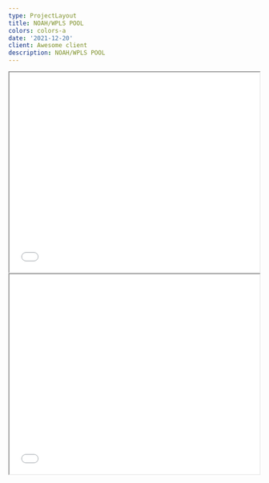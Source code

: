 ```yaml
---
type: ProjectLayout
title: NOAH/WPLS POOL
colors: colors-a
date: '2021-12-20'
client: Awesome client
description: NOAH/WPLS POOL
---
```

<iframe id="dextools-widget"
    title="DEXTools Trading Chart"
    width="500" height="400"
    src="https\\://www\\.dextools.io/widget-chart/en/pulse/pe-light/0x4aca92a7bfcfed5e07ee65d1dca815471a146b2b?theme=light\\\&chartType=2\\\&chartResolution=30\\\&drawingToolbars=false"></iframe>



<iframe id="dextools-widget"
    title="DEXTools Trading Chart"
    width="500" height="400"
    src="https\\://www\\.dextools.io/widget-chart/en/pulse/pe-light/0x4aca92a7bfcfed5e07ee65d1dca815471a146b2b?theme=light\\\&chartType=2\\\&chartResolution=30\\\&drawingToolbars=false"></iframe>



